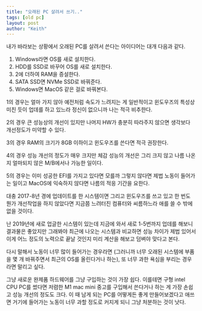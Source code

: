 ```yaml
---
title: "오래된 PC 살려서 쓰기.."
tags: [old pc]
layout: post
author: "Keith"
---
```


내가 바라보는 상황에서 오래된 PC를 살려서 쓴다는 아이디어는 대개 다음과 같다.

1. Windows라면 OS를 새로 설치한다.
1. HDD를 SSD로 바꾸어 OS를 새로 설치한다.
1. 2에 더하여 RAM을 증설한다.
1. SATA SSD면 NVMe SSD로 바꿔준다.
1. Windows면 MacOS 같은 걸로 바꿔본다.

1의 경우는 얼마 가지 않아 예전처럼 속도가 느려지는 게 일반적이고 윈도우즈의 특성상 미친 듯이 업데를 하고 있느라 정신이 없으니까 나는 적극 비추한다.

2의 경우 큰 성능상의 개선이 있지만 나머지 HW가 충분히 따라주지 않으면 생각보다 개선정도가 미약할 수 있다.

3의 경우 RAM의 크기가 8GB 이하이고 윈도우즈를 쓴다면 적극 권장한다. 

4의 경우 성능 개선의 정도가 매우 크지만 체감 성능의 개선은 그리 크지 않고 나름 나온지 얼마되지 않은 M/B에서나 가능한 일이다.

5의 경우는 이미 성공한 EFI를 가지고 있다면 모를까 그렇지 않다면 제법 노동이 들어가는 일이고 MacOS에 익숙하지 않다면 나름의 적응 기간을 요한다.

대충 2017-8년 경에 업데이트를 한 시스템이면 그리고 윈도우즈를 쓰고 있고 한 번도 뭔가 개선작업을 하지 않았다면 지금쯤 느려터진 컴퓨터와 씨름하느라 애를 쓸 수 밖에 없을 것이다. 

난 2019년에 새로 업글한 시스템이 있는데 지금에 와서 새로 1-5번까지 업데를 해보니 결과물은 좋았지만 그래봐야 최근에 나오는 시스템과 비교하면 성능 차이가 제법 있어서 이게 어느 정도의 노력으로 끝날 것인지 미리 계산을 해보고 덤벼야 맞다고 본다.

다시 말해서 노동이 너무 많이 들어가는 경우라면 (그러니까 너무 오래된 시스템에 부품을 몇 개 바꿔주면서 최근의 OS를 올린다거나 하는), 또 너무 과한 욕심을 부리는 경우라면 말리고 싶다.

그냥 새로운 완제품 하드웨어를 그냥 구입하는 것이 가장 쉽다. 이를테면 구형 intel CPU PC를 썼다면 저렴한 M1 mac mini 중고를 구입해서 쓴다거나 하는 게 가장 손쉽고 성능 개선의 정도도 크다. 이 때 남게 되는 PC를 어떻게든 좋게 만들어보겠다고 애쓰면 거기에 들어가는 노동이 너무 과할 정도로 커지게 되니 그냥 처분하는 것이 낫다.
